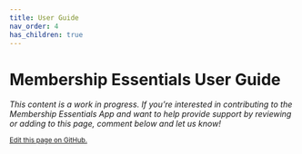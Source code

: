```yaml
---
title: User Guide
nav_order: 4
has_children: true
---
```

# Membership Essentials User Guide

*This content is a work in progress. If you’re interested in contributing to the Membership Essentials App and want to help provide support by reviewing or adding to this page, comment below and let us know!*

<footer>
   <a href="https://github.com/SFDO-Community-Sprints/MembershipSchemaAndBenefits-Documentation/edit/main/docs/User_guide/index.md" style="font-size: smaller;">Edit this page on GitHub.</a>
</footer>
